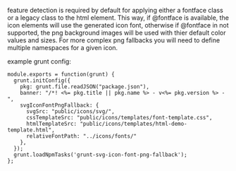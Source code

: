 feature detection is required by default for applying either a fontface class or a legacy class to the html element. This way, if @fontface is available, the icon elements will use the generated icon font, otherwise if @fontface in not supported, the png background images will be used with thier default color values and sizes. For more complex png fallbacks you will need to define multiple namespaces for a given icon.


example grunt config:
```
module.exports = function(grunt) {
  grunt.initConfig({
    pkg: grunt.file.readJSON("package.json"),
    banner: "/*! <%= pkg.title || pkg.name %> - v<%= pkg.version %> - ",
    svgIconFontPngFallback: {
      svgSrc: "public/icons/svg/",
      cssTemplateSrc: "public/icons/templates/font-template.css",
      htmlTemplateSrc: "public/icons/templates/html-demo-template.html",
      relativeFontPath: "../icons/fonts/"
    },
  });
  grunt.loadNpmTasks('grunt-svg-icon-font-png-fallback');
};
```
